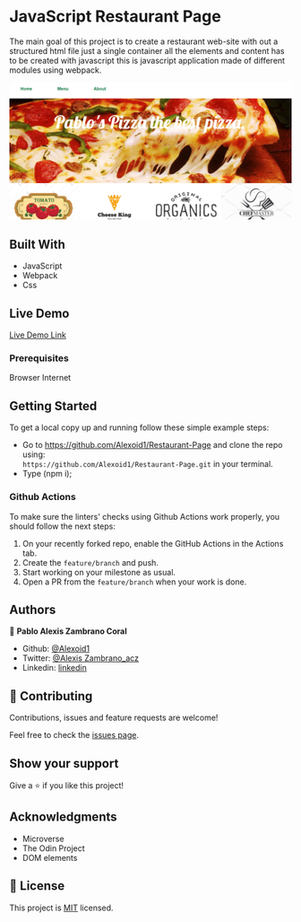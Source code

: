 # JavaScript Restaurant Page
 The main goal of this project is to create a restaurant web-site with out a structured html file just a single container all the elements and content has to be created with javascript this is javascript application made of different modules using webpack.

![screenshot](./img/image.png)


## Built With

- JavaScript
- Webpack
- Css

## Live Demo
[Live Demo Link](https://rawcdn.githack.com/Alexoid1/Restaurant-Page/bf56867f79712fb56a179c3479458143b8d4695b/dist/index.html)
 

### Prerequisites

Browser
Internet

## Getting Started

To get a local copy up and running follow these simple example steps:

- Go to https://github.com/Alexoid1/Restaurant-Page and clone the repo using: <br>
`https://github.com/Alexoid1/Restaurant-Page.git` in your terminal.
 - Type (npm i);


### Github Actions

To make sure the linters' checks using Github Actions work properly, you should follow the next steps:

1. On your recently forked repo, enable the GitHub Actions in the Actions tab.
2. Create the `feature/branch` and push.
3. Start working on your milestone as usual.
4. Open a PR from the `feature/branch` when your work is done.


## Authors

👤 **Pablo Alexis Zambrano Coral**
- Github: [@Alexoid1](https://github.com/Alexoid1)
- Twitter: [@Alexis Zambrano_acz](https://twitter.com/pablo_acz)
- Linkedin: [linkedin](https://www.linkedin.com/in/pablo-alexis-zambrano-coral-7a614a189/)

## 🤝 Contributing

Contributions, issues and feature requests are welcome!

Feel free to check the [issues page](https://github.com/Alexoid1/Library/issues).

## Show your support

Give a ⭐️ if you like this project!

## Acknowledgments

- Microverse
- The Odin Project
- DOM elements

## 📝 License

This project is [MIT]() licensed.
